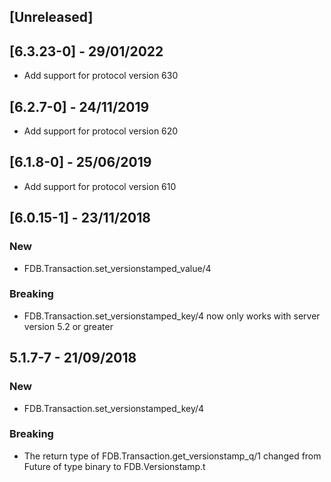 
## [Unreleased]

## [6.3.23-0] - 29/01/2022

- Add support for protocol version 630

## [6.2.7-0] - 24/11/2019

- Add support for protocol version 620

## [6.1.8-0] - 25/06/2019

- Add support for protocol version 610

## [6.0.15-1] - 23/11/2018

### New
- FDB.Transaction.set_versionstamped_value/4

### Breaking
- FDB.Transaction.set_versionstamped_key/4 now only works with server version 5.2 or greater

## 5.1.7-7 - 21/09/2018

### New
- FDB.Transaction.set_versionstamped_key/4

### Breaking
- The return type of FDB.Transaction.get_versionstamp_q/1 changed from
  Future of type binary to FDB.Versionstamp.t
